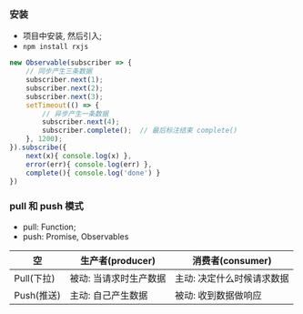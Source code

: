 ### 安装
* 项目中安装, 然后引入;
* `npm install rxjs`

```js
new Observable(subscriber => {
    // 同步产生三条数据
    subscriber.next(1);
    subscriber.next(2);
    subscriber.next(3);
    setTimeout(() => {
        // 异步产生一条数据
        subscriber.next(4);
        subscriber.complete();  // 最后标注结束 complete()
    }, 1200);
}).subscribe({
    next(x){ console.log(x) },
    error(err){ console.log(err) },
    complete(){ console.log('done') }
})
```

### pull 和 push 模式
* pull: Function;
* push: Promise, Observables

|空|生产者(producer)|消费者(consumer)|
|---|---|----|
|Pull(下拉)|被动: 当请求时生产数据|主动: 决定什么时候请求数据|
|Push(推送)|主动: 自己产生数据|被动: 收到数据做响应|